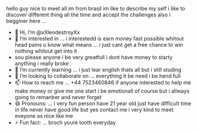 hello guy nice to meet all im from brasil im like to describe my self i like to discover different thing all the time and accept the challenges also i begginer here ...
- 👋 Hi, I’m @xXleodestroyXx
- 👀 I’m interested in ... i interestedd is earn money fast possible whitout head pains u know what means ... i just cant get a free chance to win nothing whitout get into it
- sou please anyone i be very greatfull i dont have money to starty anything i really broke 
- 🌱 I’m currently learning ... i just lear english thats all but i still studing 
- 💞️ I’m looking to collaborate on ... everything it be need i be hend full 
- 📫 How to reach me ... +44 7523460846 if anyone interested to help me make money or give me one start i be emotionall of  course but i allways going to remanber and never forget 
- 😄 Pronouns: ... i very fun person have 21 year old just have difficult time in life never have good life but yes contact me i very kind to meet eveyone as nice like me 
- ⚡ Fun fact: ... broch youre tooth everyday 

<!---
xXleodestroyXx/xXleodestroyXx is a ✨ special ✨ repository because its `README.md` (this file) appears on your GitHub profile.
You can click the Preview link to take a look at your changes.
--->

